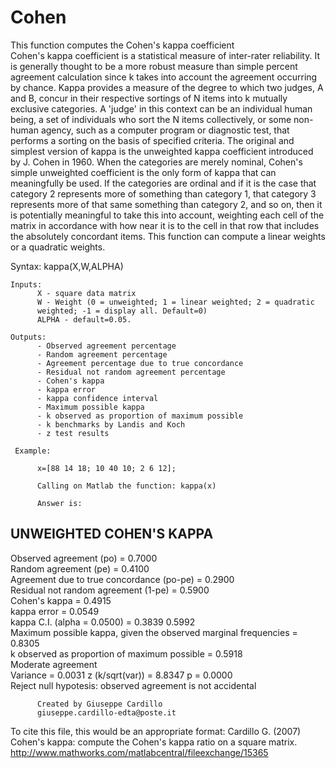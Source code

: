 # Cohen
This function computes the Cohen's kappa coefficient<br/>
Cohen's kappa coefficient is a statistical measure of inter-rater
reliability. It is generally thought to be a more robust measure than
simple percent agreement calculation since k takes into account the
agreement occurring by chance.
Kappa provides a measure of the degree to which two judges, A and B,
concur in their respective sortings of N items into k mutually exclusive
categories. A 'judge' in this context can be an individual human being, a
set of individuals who sort the N items collectively, or some non-human
agency, such as a computer program or diagnostic test, that performs a
sorting on the basis of specified criteria.
The original and simplest version of kappa is the unweighted kappa
coefficient introduced by J. Cohen in 1960. When the categories are
merely nominal, Cohen's simple unweighted coefficient is the only form of
kappa that can meaningfully be used. If the categories are ordinal and if
it is the case that category 2 represents more of something than category
1, that category 3 represents more of that same something than category
2, and so on, then it is potentially meaningful to take this into
account, weighting each cell of the matrix in accordance with how near it
is to the cell in that row that includes the absolutely concordant items.
This function can compute a linear weights or a quadratic weights.

Syntax: 	kappa(X,W,ALPHA)
     
    Inputs:
          X - square data matrix
          W - Weight (0 = unweighted; 1 = linear weighted; 2 = quadratic
          weighted; -1 = display all. Default=0)
          ALPHA - default=0.05.

    Outputs:
          - Observed agreement percentage
          - Random agreement percentage
          - Agreement percentage due to true concordance
          - Residual not random agreement percentage
          - Cohen's kappa 
          - kappa error
          - kappa confidence interval
          - Maximum possible kappa
          - k observed as proportion of maximum possible
          - k benchmarks by Landis and Koch 
          - z test results

     Example: 

          x=[88 14 18; 10 40 10; 2 6 12];

          Calling on Matlab the function: kappa(x)

          Answer is:

UNWEIGHTED COHEN'S KAPPA
--------------------------------------------------------------------------------
Observed agreement (po) = 0.7000<br/>
Random agreement (pe) = 0.4100<br/>
Agreement due to true concordance (po-pe) = 0.2900<br/>
Residual not random agreement (1-pe) = 0.5900<br/>
Cohen's kappa = 0.4915<br/>
kappa error = 0.0549<br/>
kappa C.I. (alpha = 0.0500) = 0.3839     0.5992<br/>
Maximum possible kappa, given the observed marginal frequencies = 0.8305<br/>
k observed as proportion of maximum possible = 0.5918<br/>
Moderate agreement<br/>
Variance = 0.0031     z (k/sqrt(var)) = 8.8347    p = 0.0000<br/>
Reject null hypotesis: observed agreement is not accidental<br/>

          Created by Giuseppe Cardillo
          giuseppe.cardillo-edta@poste.it

To cite this file, this would be an appropriate format:
Cardillo G. (2007) Cohen's kappa: compute the Cohen's kappa ratio on a square matrix.   
http://www.mathworks.com/matlabcentral/fileexchange/15365
